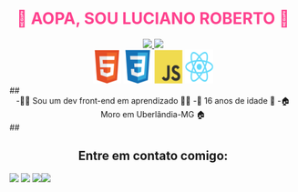 <h1 align="center" style="color:#fe428e;">🎂 AOPA, SOU LUCIANO ROBERTO 🎂</h1>
 <div align="center">
  <a href="https://github.com/anuraghazra/github-readme-stats">
   <img src="https://github-readme-stats.vercel.app/api?username=Luciano749&theme=radical" />
  </a>
  <a href="https://github.com/anuraghazra/github-readme-stats">
   <img height="195px" src="https://github-readme-stats.vercel.app/api/top-langs/?username=Luciano749&theme=radical" />
  </a>
 </div>
 <div align="center">
  <img width="50" height="60" src="https://raw.githubusercontent.com/devicons/devicon/9f4f5cdb393299a81125eb5127929ea7bfe42889/icons/html5/html5-original.svg"                       alt="html">
  <img width="50" height="60"src="https://raw.githubusercontent.com/devicons/devicon/9f4f5cdb393299a81125eb5127929ea7bfe42889/icons/css3/css3-original.svg"alt="css">
  <img width="50" height="60" src="https://raw.githubusercontent.com/devicons/devicon/9f4f5cdb393299a81125eb5127929ea7bfe42889/icons/javascript/javascript-original.svg" alt="js">
  <img width="50" height="60" src="https://raw.githubusercontent.com/devicons/devicon/9f4f5cdb393299a81125eb5127929ea7bfe42889/icons/react/react-original.svg"                       alt="react">
 </div>
 ##
 <div align="center">
  -👨‍🎓 Sou um dev front-end em aprendizado 👨‍🎓
  -🎂 16 anos de idade 🎂
  -🏠 Moro em Uberlândia-MG 🏠
 </div>
 ##
 <h2 align="center">Entre em contato comigo:</h2>
 <div aling="center">
  <a src="mailto:contact@test.com"><img src="https://img.shields.io/badge/Gmail-D14836?style=for-the-badge&logo=gmail&logoColor=white"></a>
  <a src="ttps://wa.me/5534992044919"><img src="https://img.shields.io/badge/WhatsApp-25D366?style=for-the-badge&logo=whatsapp&logoColor=white"></a>
  <a src="https://www.facebook.com/luciano.monteiro.397"><img src="https://img.shields.io/badge/Facebook-1877F2?style=for-the-badge&logo=facebook&logoColor=white></a>
  <a src="https://www.instagram.com/luciano.monteiro.397/"><img src="https://img.shields.io/badge/Instagram-E4405F?style=for-the-badge&logo=instagram&logoColor=white"></a>
 </div>
    
    
    
  


